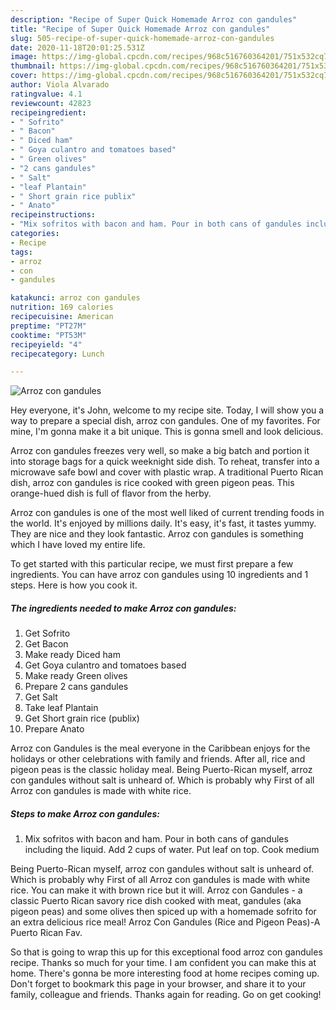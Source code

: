 ```yaml
---
description: "Recipe of Super Quick Homemade Arroz con gandules"
title: "Recipe of Super Quick Homemade Arroz con gandules"
slug: 505-recipe-of-super-quick-homemade-arroz-con-gandules
date: 2020-11-18T20:01:25.531Z
image: https://img-global.cpcdn.com/recipes/968c516760364201/751x532cq70/arroz-con-gandules-recipe-main-photo.jpg
thumbnail: https://img-global.cpcdn.com/recipes/968c516760364201/751x532cq70/arroz-con-gandules-recipe-main-photo.jpg
cover: https://img-global.cpcdn.com/recipes/968c516760364201/751x532cq70/arroz-con-gandules-recipe-main-photo.jpg
author: Viola Alvarado
ratingvalue: 4.1
reviewcount: 42823
recipeingredient:
- " Sofrito"
- " Bacon"
- " Diced ham"
- " Goya culantro and tomatoes based"
- " Green olives"
- "2 cans gandules"
- " Salt"
- "leaf Plantain"
- " Short grain rice publix"
- " Anato"
recipeinstructions:
- "Mix sofritos with bacon and ham. Pour in both cans of gandules including the liquid. Add 2 cups of water. Put leaf on top. Cook medium"
categories:
- Recipe
tags:
- arroz
- con
- gandules

katakunci: arroz con gandules 
nutrition: 169 calories
recipecuisine: American
preptime: "PT27M"
cooktime: "PT53M"
recipeyield: "4"
recipecategory: Lunch

---
```



![Arroz con gandules](https://img-global.cpcdn.com/recipes/968c516760364201/751x532cq70/arroz-con-gandules-recipe-main-photo.jpg)

Hey everyone, it's John, welcome to my recipe site. Today, I will show you a way to prepare a special dish, arroz con gandules. One of my favorites. For mine, I'm gonna make it a bit unique. This is gonna smell and look delicious.

Arroz con gandules freezes very well, so make a big batch and portion it into storage bags for a quick weeknight side dish. To reheat, transfer into a microwave safe bowl and cover with plastic wrap. A traditional Puerto Rican dish, arroz con gandules is rice cooked with green pigeon peas. This orange-hued dish is full of flavor from the herby.

Arroz con gandules is one of the most well liked of current trending foods in the world. It's enjoyed by millions daily. It's easy, it's fast, it tastes yummy. They are nice and they look fantastic. Arroz con gandules is something which I have loved my entire life.


To get started with this particular recipe, we must first prepare a few ingredients. You can have arroz con gandules using 10 ingredients and 1 steps. Here is how you cook it.

<!--inarticleads1-->

##### The ingredients needed to make Arroz con gandules:

1. Get  Sofrito
1. Get  Bacon
1. Make ready  Diced ham
1. Get  Goya culantro and tomatoes based
1. Make ready  Green olives
1. Prepare 2 cans gandules
1. Get  Salt
1. Take leaf Plantain
1. Get  Short grain rice (publix)
1. Prepare  Anato


Arroz con Gandules is the meal everyone in the Caribbean enjoys for the holidays or other celebrations with family and friends. After all, rice and pigeon peas is the classic holiday meal. Being Puerto-Rican myself, arroz con gandules without salt is unheard of. Which is probably why First of all Arroz con gandules is made with white rice. 

<!--inarticleads2-->

##### Steps to make Arroz con gandules:

1. Mix sofritos with bacon and ham. Pour in both cans of gandules including the liquid. Add 2 cups of water. Put leaf on top. Cook medium


Being Puerto-Rican myself, arroz con gandules without salt is unheard of. Which is probably why First of all Arroz con gandules is made with white rice. You can make it with brown rice but it will. Arroz con Gandules - a classic Puerto Rican savory rice dish cooked with meat, gandules (aka pigeon peas) and some olives then spiced up with a homemade sofrito for an extra delicious rice meal! Arroz Con Gandules (Rice and Pigeon Peas)-A Puerto Rican Fav. 

So that is going to wrap this up for this exceptional food arroz con gandules recipe. Thanks so much for your time. I am confident you can make this at home. There's gonna be more interesting food at home recipes coming up. Don't forget to bookmark this page in your browser, and share it to your family, colleague and friends. Thanks again for reading. Go on get cooking!
